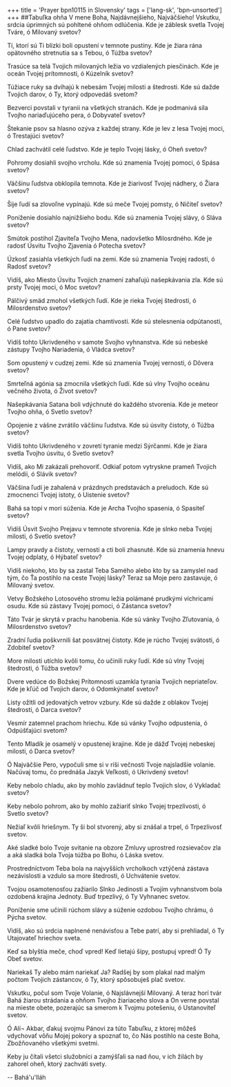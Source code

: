 +++
title = 'Prayer bpn10115 in Slovensky'
tags = ['lang-sk', 'bpn-unsorted']
+++
##Tabuľka ohňa
V mene Boha, Najdávnejšieho, Najväčšieho! Vskutku, srdcia úprimných sú pohltené ohňom odlúčenia. Kde je záblesk svetla Tvojej Tváre, ó Milovaný svetov?

Tí, ktorí sú Ti blízki boli opustení v temnote pustiny. Kde je žiara rána opätovného stretnutia sa s Tebou, ó Túžba svetov?

Trasúce sa telá Tvojich milovaných ležia vo vzdialených piesčinách. Kde je oceán Tvojej prítomnosti, ó Kúzelník svetov?

Túžiace ruky sa dvíhajú k nebesám Tvojej milosti a štedrosti. Kde sú dažde Tvojich darov, ó Ty, ktorý odpovedáš svetom?

Bezverci povstali v tyranii na všetkých stranách. Kde je podmanivá sila Tvojho nariaďujúceho pera, ó Dobyvateľ svetov?

Štekanie psov sa hlasno ozýva z každej strany. Kde je lev z lesa Tvojej moci, ó Trestajúci svetov?

Chlad zachvátil celé ľudstvo. Kde je teplo Tvojej lásky, ó Oheň svetov?

Pohromy dosiahli svojho vrcholu. Kde sú znamenia Tvojej pomoci, ó Spása svetov?

Väčšinu ľudstva obklopila temnota. Kde je žiarivosť Tvojej nádhery, ó Žiara svetov?

Šije ľudí sa zlovoľne vypínajú. Kde sú meče Tvojej pomsty, ó Ničiteľ svetov?

Poníženie dosiahlo najnižšieho bodu. Kde sú znamenia Tvojej slávy, ó Sláva svetov?

Smútok postihol Zjaviteľa Tvojho Mena, nadovšetko Milosrdného. Kde je radosť Úsvitu Tvojho Zjavenia ó Potecha svetov?

Úzkosť zasiahla všetkých ľudí na zemi. Kde sú znamenia Tvojej radosti, ó Radosť svetov?

Vidíš, ako Miesto Úsvitu Tvojich znamení zahaľujú našepkávania zla. Kde sú prsty Tvojej moci, ó Moc svetov?

Pálčivý smäd zmohol všetkých ľudí. Kde je rieka Tvojej štedrosti, ó Milosrdenstvo svetov?

Celé ľudstvo upadlo do zajatia chamtivosti. Kde sú stelesnenia odpútanosti, ó Pane svetov?

Vidíš tohto Ukrivdeného v samote Svojho vyhnanstva. Kde sú nebeské zástupy Tvojho Nariadenia, ó Vládca svetov?

Som opustený v cudzej zemi. Kde sú znamenia Tvojej vernosti, ó Dôvera svetov?

Smrteľná agónia sa zmocnila všetkých ľudí. Kde sú vlny Tvojho oceánu večného života, ó Život svetov?

Našepkávania Satana boli vdýchnuté do každého stvorenia. Kde je meteor Tvojho ohňa, ó Svetlo svetov?

Opojenie z vášne zvrátilo väčšinu ľudstva. Kde sú úsvity čistoty, ó Túžba svetov?

Vidíš tohto Ukrivdeného v zovretí tyranie medzi Sýrčanmi. Kde je žiara svetla Tvojho úsvitu, ó Svetlo svetov?

Vidíš, ako Mi zakázali prehovoriť. Odkiaľ potom vytryskne prameň Tvojich melódii, ó Slávik svetov?

Väčšina ľudí je zahalená v prázdnych predstavách a preludoch. Kde sú zmocnenci Tvojej istoty, ó Uistenie svetov?

Bahá sa topí v mori súženia. Kde je Archa Tvojho spasenia, ó Spasiteľ svetov?

Vidíš Úsvit Svojho Prejavu v temnote stvorenia. Kde je slnko neba Tvojej milosti, ó Svetlo svetov?

Lampy pravdy a čistoty, vernosti a cti boli zhasnuté. Kde sú znamenia hnevu Tvojej odplaty, ó Hýbateľ svetov?

Vidíš niekoho, kto by sa zastal Teba Samého alebo kto by sa zamyslel nad tým, čo Ťa postihlo na ceste Tvojej lásky? Teraz sa Moje pero zastavuje, ó Milovaný svetov.

Vetvy Božského Lotosového stromu ležia polámané prudkými víchricami osudu. Kde sú zástavy Tvojej pomoci, ó Zástanca svetov?

Táto Tvár je skrytá v prachu hanobenia. Kde sú vánky Tvojho Zľutovania, ó Milosrdenstvo svetov?

Zradní ľudia poškvrnili šat posvätnej čistoty. Kde je rúcho Tvojej svätosti, ó Zdobiteľ svetov?

More milosti utíchlo kvôli tomu, čo učinili ruky ľudí. Kde sú vlny Tvojej štedrosti, ó Túžba svetov?

Dvere vedúce do Božskej Prítomnosti uzamkla tyrania Tvojich nepriateľov. Kde je kľúč od Tvojich darov, ó Odomkýnateľ svetov?

Listy ožltli od jedovatých vetrov vzbury. Kde sú dažde z oblakov Tvojej štedrosti, ó Darca svetov?

Vesmír zatemnel prachom hriechu. Kde sú vánky Tvojho odpustenia, ó Odpúšťajúci svetom?

Tento Mladík je osamelý v opustenej krajine. Kde je dážď Tvojej nebeskej milosti, ó Darca svetov?

Ó Najväčšie Pero, vypočuli sme si v ríši večnosti Tvoje najsladšie volanie. Načúvaj tomu, čo prednáša Jazyk Veľkosti, ó Ukrivdený svetov!

Keby nebolo chladu, ako by mohlo zavládnuť teplo Tvojich slov, ó Vykladač svetov?

Keby nebolo pohrom, ako by mohlo zažiariť slnko Tvojej trpezlivosti, ó Svetlo svetov?

Nežiaľ kvôli hriešnym. Ty ši bol stvorený, aby si znášal a trpel, ó Trpezlivosť svetov.

Aké sladké bolo Tvoje svitanie na obzore Zmluvy uprostred rozsievačov zla a aká sladká bola Tvoja túžba po Bohu, ó Láska svetov.

Prostredníctvom Teba bola na najvyšších vrcholkoch vztýčená zástava nezávislosti a vzdulo sa more štedrosti, ó Uchvátenie svetov.

Tvojou osamotenosťou zažiarilo Slnko Jedinosti a Tvojím vyhnanstvom bola ozdobená krajina Jednoty. Buď trpezlivý, ó Ty Vyhnanec svetov.

Poníženie sme učinili rúchom slávy a súženie ozdobou Tvojho chrámu, ó Pýcha svetov.

Vidíš, ako sú srdcia naplnené nenávisťou a Tebe patrí, aby si prehliadal, ó Ty Utajovateľ hriechov sveta.

Keď sa blyštia meče, choď vpred! Keď lietajú šípy, postupuj vpred! Ó Ty Obeť svetov.

Nariekaš Ty alebo mám nariekať Ja? Radšej by som plakal nad malým počtom Tvojich zástancov, ó Ty, ktorý spôsobuješ plač svetov.

Vskutku, počul som Tvoje Volanie, ó Najslávnejší Milovaný. A teraz horí tvár Bahá žiarou strádania a ohňom Tvojho žiariaceho slova a On verne povstal na mieste obete, pozerajúc sa smerom k Tvojmu potešeniu, ó Ustanoviteľ svetov.

Ó Alí¬ Akbar, ďakuj svojmu Pánovi za túto Tabuľku, z ktorej môžeš vdychovať vôňu Mojej pokory a spoznať to, čo Nás postihlo na ceste Boha, Zbožňovaného všetkými svetmi.

Keby ju čítali všetci služobníci a zamýšľali sa nad ňou, v ich žilách by zahorel oheň, ktorý zachváti svety.

-- Bahá'u'lláh
